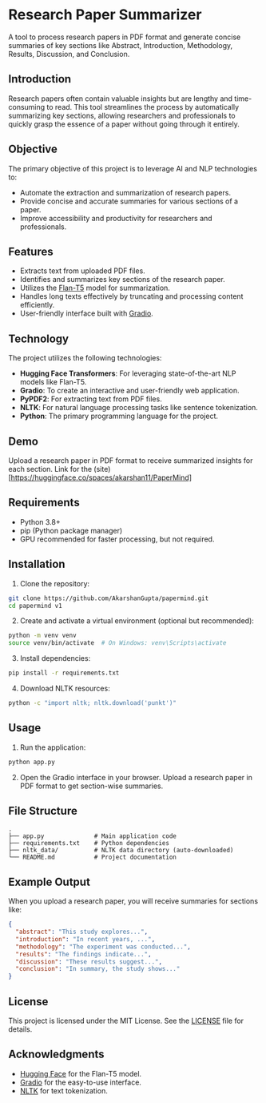 # Research Paper Summarizer

A tool to process research papers in PDF format and generate concise summaries of key sections like Abstract, Introduction, Methodology, Results, Discussion, and Conclusion.

## Introduction

Research papers often contain valuable insights but are lengthy and time-consuming to read. This tool streamlines the process by automatically summarizing key sections, allowing researchers and professionals to quickly grasp the essence of a paper without going through it entirely.

## Objective

The primary objective of this project is to leverage AI and NLP technologies to:

- Automate the extraction and summarization of research papers.
- Provide concise and accurate summaries for various sections of a paper.
- Improve accessibility and productivity for researchers and professionals.

## Features

- Extracts text from uploaded PDF files.
- Identifies and summarizes key sections of the research paper.
- Utilizes the [Flan-T5](https://huggingface.co/google/flan-t5-base) model for summarization.
- Handles long texts effectively by truncating and processing content efficiently.
- User-friendly interface built with [Gradio](https://gradio.app/).

## Technology

The project utilizes the following technologies:

- **Hugging Face Transformers**: For leveraging state-of-the-art NLP models like Flan-T5.
- **Gradio**: To create an interactive and user-friendly web application.
- **PyPDF2**: For extracting text from PDF files.
- **NLTK**: For natural language processing tasks like sentence tokenization.
- **Python**: The primary programming language for the project.

## Demo

Upload a research paper in PDF format to receive summarized insights for each section.
Link for the (site)[https://huggingface.co/spaces/akarshan11/PaperMind]

## Requirements

- Python 3.8+
- pip (Python package manager)
- GPU recommended for faster processing, but not required.

## Installation

1. Clone the repository:

```bash
git clone https://github.com/AkarshanGupta/papermind.git
cd papermind v1
```

2. Create and activate a virtual environment (optional but recommended):

```bash
python -m venv venv
source venv/bin/activate  # On Windows: venv\Scripts\activate
```

3. Install dependencies:

```bash
pip install -r requirements.txt
```

4. Download NLTK resources:

```bash
python -c "import nltk; nltk.download('punkt')"
```

## Usage

1. Run the application:

```bash
python app.py
```

2. Open the Gradio interface in your browser. Upload a research paper in PDF format to get section-wise summaries.

## File Structure

```
.
├── app.py              # Main application code
├── requirements.txt    # Python dependencies
├── nltk_data/          # NLTK data directory (auto-downloaded)
└── README.md           # Project documentation
```

## Example Output

When you upload a research paper, you will receive summaries for sections like:

```json
{
  "abstract": "This study explores...",
  "introduction": "In recent years, ...",
  "methodology": "The experiment was conducted...",
  "results": "The findings indicate...",
  "discussion": "These results suggest...",
  "conclusion": "In summary, the study shows..."
}
```

## License

This project is licensed under the MIT License. See the [LICENSE](LICENSE) file for details.

## Acknowledgments

- [Hugging Face](https://huggingface.co/) for the Flan-T5 model.
- [Gradio](https://gradio.app/) for the easy-to-use interface.
- [NLTK](https://www.nltk.org/) for text tokenization.
